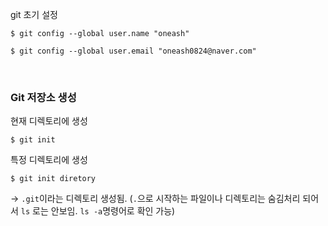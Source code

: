git 초기 설정

`$ git config --global user.name "oneash"`

`$ git config --global user.email "oneash0824@naver.com"`


<br/>

### Git 저장소 생성

현재 디렉토리에 생성

`$ git init`

특정 디렉토리에 생성

`$ git init diretory`

→ `.git`이라는 디렉토리 생성됨. (`.`으로 시작하는 파일이나 디렉토리는 숨김처리 되어서 `ls` 로는 안보임. `ls -a`명령어로 확인 가능)
